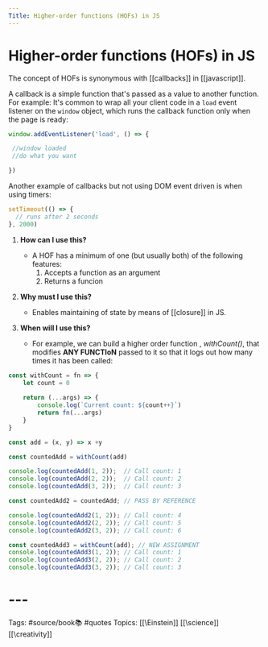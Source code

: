 ```yaml
---
Title: Higher-order functions (HOFs) in JS
---
```


# Higher-order functions (HOFs) in JS

The concept of HOFs is synonymous with [[callbacks]] in [[javascript]]. 

A callback is a simple function that's passed as a value to another function. For example:
It's common to wrap all your client code in a `load` event listener on the `window` object, which runs the callback function only when the page is ready:

```js
window.addEventListener('load', () => {

 //window loaded
 //do what you want

})
```

Another example of callbacks but not using DOM event driven is when using timers:
```js
setTimeout(() => {
  // runs after 2 seconds
}, 2000)
```


1. **How can I use this?**
	-	A HOF has a minimum of one (but usually both) of the following features:
		1. Accepts a function as an argument
		2. Returns a funcion
		
2. **Why must I use this?**
	- Enables maintaining of state by means of [[closure]] in JS.

3. **When will I use this?**
	-	For example, we can build a higher order function , *withCount()*, that modifies **ANY FUNCTIoN** passed to it so that it logs out how many times it has been called:
```js
const withCount = fn => {
	let count = 0
	
	return (...args) => {
		console.log(`Current count: ${count++}`)
		return fn(...args)
	}
}

const add = (x, y) => x +y

const countedAdd = withCount(add)

console.log(countedAdd(1, 2));	// Call count: 1
console.log(countedAdd(2, 2));	// Call count: 2
console.log(countedAdd(3, 2));	// Call count: 3

const countedAdd2 = countedAdd;	// PASS BY REFERENCE

console.log(countedAdd2(1, 2));	// Call count: 4
console.log(countedAdd2(2, 2));	// Call count: 5
console.log(countedAdd2(3, 2));	// Call count: 6

const countedAdd3 = withCount(add);	// NEW ASSIGNMENT
console.log(countedAdd3(1, 2));	// Call count: 1
console.log(countedAdd3(2, 2));	// Call count: 2
console.log(countedAdd3(3, 2));	// Call count: 3
```

# ---

Tags: #source/book📚 #quotes 
Topics: [\[\Einstein\]\] [\[\science\]\] [\[\creativity\]\]


